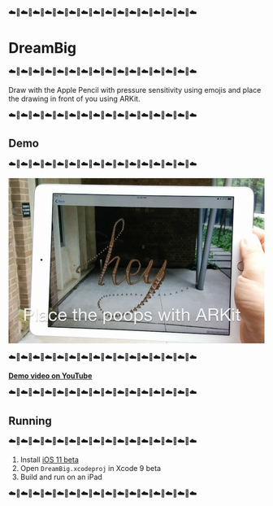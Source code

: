 ☁️🌝☁️🌝☁️🌝☁️🌝☁️🌝☁️🌝☁️🌝☁️🌝☁️🌝☁️🌝☁️🌝☁️🌝☁️🌝☁️🌝☁️🌝☁️

# DreamBig

☁️🌝☁️🌝☁️🌝☁️🌝☁️🌝☁️🌝☁️🌝☁️🌝☁️🌝☁️🌝☁️🌝☁️🌝☁️🌝☁️🌝☁️🌝☁️

Draw with the Apple Pencil with pressure sensitivity using emojis and place the drawing in front of you using ARKit.

☁️🌝☁️🌝☁️🌝☁️🌝☁️🌝☁️🌝☁️🌝☁️🌝☁️🌝☁️🌝☁️🌝☁️🌝☁️🌝☁️🌝☁️🌝☁️

## Demo

☁️🌝☁️🌝☁️🌝☁️🌝☁️🌝☁️🌝☁️🌝☁️🌝☁️🌝☁️🌝☁️🌝☁️🌝☁️🌝☁️🌝☁️🌝☁️

![DreamBig Demo](https://github.com/AcroMace/DreamBig/raw/master/Demo.png)

☁️🌝☁️🌝☁️🌝☁️🌝☁️🌝☁️🌝☁️🌝☁️🌝☁️🌝☁️🌝☁️🌝☁️🌝☁️🌝☁️🌝☁️🌝☁️

[**Demo video on YouTube**](https://youtu.be/HAf0DnNm1c8)

☁️🌝☁️🌝☁️🌝☁️🌝☁️🌝☁️🌝☁️🌝☁️🌝☁️🌝☁️🌝☁️🌝☁️🌝☁️🌝☁️🌝☁️🌝☁️

## Running

☁️🌝☁️🌝☁️🌝☁️🌝☁️🌝☁️🌝☁️🌝☁️🌝☁️🌝☁️🌝☁️🌝☁️🌝☁️🌝☁️🌝☁️🌝☁️

1. Install [iOS 11 beta](https://developer.apple.com/download/)
2. Open `DreamBig.xcodeproj` in Xcode 9 beta
3. Build and run on an iPad

☁️🌝☁️🌝☁️🌝☁️🌝☁️🌝☁️🌝☁️🌝☁️🌝☁️🌝☁️🌝☁️🌝☁️🌝☁️🌝☁️🌝☁️🌝☁️
